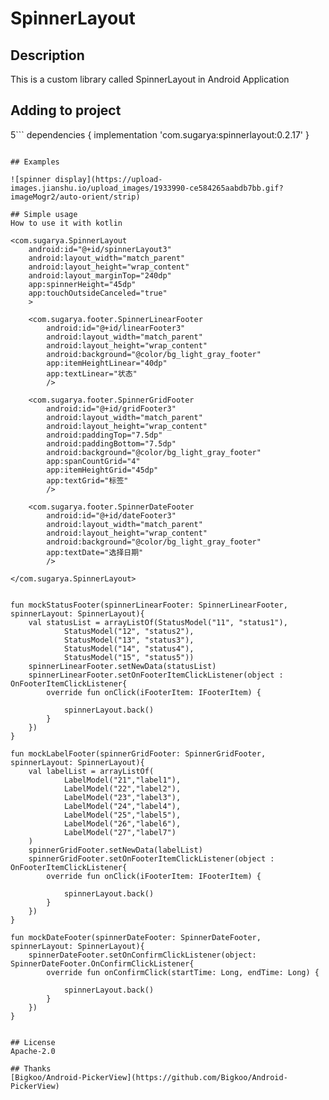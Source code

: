 # SpinnerLayout

## Description
This is a custom library called SpinnerLayout in Android Application


## Adding to project
5```
dependencies {
    implementation 'com.sugarya:spinnerlayout:0.2.17'
}
```

## Examples

![spinner display](https://upload-images.jianshu.io/upload_images/1933990-ce584265aabdb7bb.gif?imageMogr2/auto-orient/strip)

## Simple usage
How to use it with kotlin

```
    <com.sugarya.SpinnerLayout
        android:id="@+id/spinnerLayout3"
        android:layout_width="match_parent"
        android:layout_height="wrap_content"
        android:layout_marginTop="240dp"
        app:spinnerHeight="45dp"
        app:touchOutsideCanceled="true"
        >

        <com.sugarya.footer.SpinnerLinearFooter
            android:id="@+id/linearFooter3"
            android:layout_width="match_parent"
            android:layout_height="wrap_content"
            android:background="@color/bg_light_gray_footer"
            app:itemHeightLinear="40dp"
            app:textLinear="状态"
            />

        <com.sugarya.footer.SpinnerGridFooter
            android:id="@+id/gridFooter3"
            android:layout_width="match_parent"
            android:layout_height="wrap_content"
            android:paddingTop="7.5dp"
            android:paddingBottom="7.5dp"
            android:background="@color/bg_light_gray_footer"
            app:spanCountGrid="4"
            app:itemHeightGrid="45dp"
            app:textGrid="标签"
            />

        <com.sugarya.footer.SpinnerDateFooter
            android:id="@+id/dateFooter3"
            android:layout_width="match_parent"
            android:layout_height="wrap_content"
            android:background="@color/bg_light_gray_footer"
            app:textDate="选择日期"
            />

    </com.sugarya.SpinnerLayout>

```

```
    fun mockStatusFooter(spinnerLinearFooter: SpinnerLinearFooter, spinnerLayout: SpinnerLayout){
        val statusList = arrayListOf(StatusModel("11", "status1"),
                StatusModel("12", "status2"),
                StatusModel("13", "status3"),
                StatusModel("14", "status4"),
                StatusModel("15", "status5"))
        spinnerLinearFooter.setNewData(statusList)
        spinnerLinearFooter.setOnFooterItemClickListener(object : OnFooterItemClickListener{
            override fun onClick(iFooterItem: IFooterItem) {

                spinnerLayout.back()
            }
        })
    }

    fun mockLabelFooter(spinnerGridFooter: SpinnerGridFooter, spinnerLayout: SpinnerLayout){
        val labelList = arrayListOf(
                LabelModel("21","label1"),
                LabelModel("22","label2"),
                LabelModel("23","label3"),
                LabelModel("24","label4"),
                LabelModel("25","label5"),
                LabelModel("26","label6"),
                LabelModel("27","label7")
        )
        spinnerGridFooter.setNewData(labelList)
        spinnerGridFooter.setOnFooterItemClickListener(object : OnFooterItemClickListener{
            override fun onClick(iFooterItem: IFooterItem) {

                spinnerLayout.back()
            }
        })
    }

    fun mockDateFooter(spinnerDateFooter: SpinnerDateFooter, spinnerLayout: SpinnerLayout){
        spinnerDateFooter.setOnConfirmClickListener(object: SpinnerDateFooter.OnConfirmClickListener{
            override fun onConfirmClick(startTime: Long, endTime: Long) {

                spinnerLayout.back()
            }
        })
    }
```

## License
Apache-2.0

## Thanks
[Bigkoo/Android-PickerView](https://github.com/Bigkoo/Android-PickerView)

